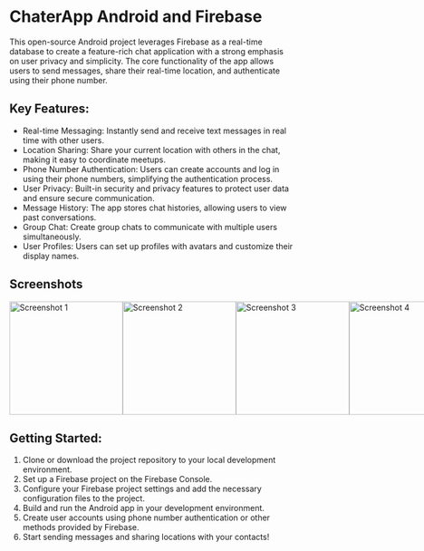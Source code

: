 # ChaterApp Android and Firebase
This open-source Android project leverages Firebase as a real-time database to create a feature-rich chat application with a strong emphasis on user privacy and simplicity. The core functionality of the app allows users to send messages, share their real-time location, and authenticate using their phone number.

## Key Features:
- Real-time Messaging: Instantly send and receive text messages in real time with other users.
- Location Sharing: Share your current location with others in the chat, making it easy to coordinate meetups.
- Phone Number Authentication: Users can create accounts and log in using their phone numbers, simplifying the authentication process.
- User Privacy: Built-in security and privacy features to protect user data and ensure secure communication.
- Message History: The app stores chat histories, allowing users to view past conversations.
- Group Chat: Create group chats to communicate with multiple users simultaneously.
- User Profiles: Users can set up profiles with avatars and customize their display names.

## Screenshots
<div style="display: flex; justify-content: space-between;">
  <img src="https://github.com/hassanmahfuj/ChaterApp-Android-Firebase/assets/37881727/cd46ab16-bdad-4655-94c3-fb29a25eb928" alt="Screenshot 1" width="200" />
  <img src="https://github.com/hassanmahfuj/ChaterApp-Android-Firebase/assets/37881727/d766aad6-3851-402f-9f3b-884b664110fa" alt="Screenshot 2" width="200" />
  <img src="https://github.com/hassanmahfuj/ChaterApp-Android-Firebase/assets/37881727/25ee2bff-d855-4676-830b-1f81b9d066fc" alt="Screenshot 3" width="200" />
  <img src="https://github.com/hassanmahfuj/ChaterApp-Android-Firebase/assets/37881727/27623b9c-f62d-4cd6-a231-3e38a5efd756" alt="Screenshot 4" width="200" />
</div>


## Getting Started:
1. Clone or download the project repository to your local development environment.
2. Set up a Firebase project on the Firebase Console.
3. Configure your Firebase project settings and add the necessary configuration files to the project.
4. Build and run the Android app in your development environment.
5. Create user accounts using phone number authentication or other methods provided by Firebase.
6. Start sending messages and sharing locations with your contacts!
